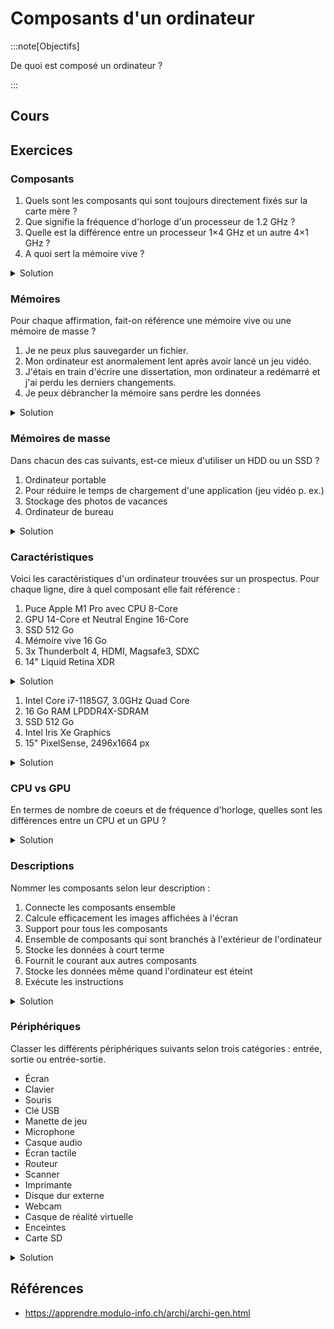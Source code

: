 # Composants d'un ordinateur

:::note[Objectifs]

De quoi est composé un ordinateur ?

:::

## Cours

<Reveal name="1m-arch-composants" />

## Exercices

### Composants

1. Quels sont les composants qui sont toujours directement fixés sur la carte mère ?
2. Que signifie la fréquence d'horloge d'un processeur de 1.2 GHz ?
3. Quelle est la différence entre un processeur 1&times;4 GHz et un autre 4&times;1 GHz ?
4. A quoi sert la mémoire vive ?

<details>
<summary>Solution</summary>

1. Le processeur et la mémoire vive
2. Ce processeur peut effectuer environ 1.2 milliards d'opérations par seconde
3. Le premier processeur a un seul coeur cadencé à 4 GHz et le second en a 4 avec une fréquence d'horloge de 1 GHz chacune.
   Le premier sera plus rapide dans un cas d'usage général, mais le second pourrait être intéressant si on souhaite faire beaucoup de multi-tâche (plusieurs applications en même temps)
4. À stocker les instructions et les données pour le processeur

</details>

### Mémoires

Pour chaque affirmation, fait-on référence une mémoire vive ou une mémoire de masse ?

1. Je ne peux plus sauvegarder un fichier.
2. Mon ordinateur est anormalement lent après avoir lancé un jeu vidéo.
3. J'étais en train d'écrire une dissertation, mon ordinateur a redémarré et j'ai perdu les derniers changements.
4. Je peux débrancher la mémoire sans perdre les données

<details>
<summary>Solution</summary>

1. Mémoire de masse
2. Mémoire vive
3. Mémoire vive : Le document n'a pas eu le temps d'être sauvegardé sur la mémoire de masse et la mémoire vive est vidée à l'extinction de la machine
4. Mémoire de masse

</details>

### Mémoires de masse

Dans chacun des cas suivants, est-ce mieux d'utiliser un HDD ou un SSD ?

1. Ordinateur portable
2. Pour réduire le temps de chargement d'une application (jeu vidéo p. ex.)
3. Stockage des photos de vacances
4. Ordinateur de bureau

<details>
<summary>Solution</summary>

1. SSD car moins fragile
2. SSD car plus rapide
3. HDD car plus fiable
4. SSD car plus rapide

</details>

### Caractéristiques

Voici les caractéristiques d'un ordinateur trouvées sur un prospectus. Pour chaque ligne, dire à quel composant elle fait référence :

1. Puce Apple M1 Pro avec CPU 8-Core
2. GPU 14-Core et Neutral Engine 16-Core
3. SSD 512 Go
4. Mémoire vive 16 Go
5. 3x Thunderbolt 4, HDMI, Magsafe3, SDXC
6. 14" Liquid Retina XDR

<details>
<summary>Solution</summary>

1. Processeur
2. Carte graphique
3. Mémoire de masse (SSD)
4. Mémoire vive
5. Carte mère (connectique)
6. Écran

</details>

1. Intel Core i7-1185G7, 3.0GHz Quad Core
2. 16 Go RAM LPDDR4X-SDRAM
3. SSD 512 Go
4. Intel Iris Xe Graphics
5. 15" PixelSense, 2496x1664 px

<details>
<summary>Solution</summary>

1. Processeur
2. Mémoire vive
3. Mémoire de masse (SSD)
4. Carte graphique
5. Écran

</details>

### CPU vs GPU

En termes de nombre de coeurs et de fréquence d'horloge, quelles sont les différences entre un CPU et un GPU ?

<details>
<summary>Solution</summary>

Un CPU a moins de coeurs mais avec une fréquence d'horloge plus élevée. Un GPU a plus de coeurs mais avec une fréquence d'horloge plus basse.

</details>

### Descriptions

Nommer les composants selon leur description :

1. Connecte les composants ensemble
2. Calcule efficacement les images affichées à l'écran
3. Support pour tous les composants
4. Ensemble de composants qui sont branchés à l'extérieur de l'ordinateur
5. Stocke les données à court terme
6. Fournit le courant aux autres composants
7. Stocke les données même quand l'ordinateur est éteint
8. Exécute les instructions

<details>
<summary>Solution</summary>

1. Bus
2. Carte graphique
3. Carte mère
4. Périphériques
5. Mémoire vive
6. Bloc d'alimentation
7. Mémoire de masse
8. Processeur

</details>

### Périphériques

Classer les différents périphériques suivants selon trois catégories : entrée, sortie ou entrée-sortie.

- Écran
- Clavier
- Souris
- Clé USB
- Manette de jeu
- Microphone
- Casque audio
- Écran tactile
- Routeur
- Scanner
- Imprimante
- Disque dur externe
- Webcam
- Casque de réalité virtuelle
- Enceintes
- Carte SD

<details>
<summary>Solution</summary>

| Entrée         | Sortie       | Entrée-sortie               |
| -------------- | ------------ | --------------------------- |
| Clavier        | Écran        | Clé USB                     |
| Souris         | Casque audio | Écran tactile               |
| Manette de jeu | Imprimante   | Routeur                     |
| Microphone     | Enceintes    | Disque dur externe          |
| Scanner        |              | Casque de réalité virtuelle |
| Webcam         |              | Carte SD                    |

</details>

## Références

- https://apprendre.modulo-info.ch/archi/archi-gen.html
